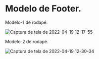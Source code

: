 # Modelo de Footer.
Modelo-1 de rodapé.

![Captura de tela de 2022-04-19 12-17-55](https://user-images.githubusercontent.com/42509240/164038758-c603e9b5-8623-4ef8-8a65-d669f25856ab.png)

Modelo-2 de rodapé.

![Captura de tela de 2022-04-19 12-30-34](https://user-images.githubusercontent.com/42509240/164040789-91080bc8-7d40-4509-b9d8-4a595cc45a63.png)

